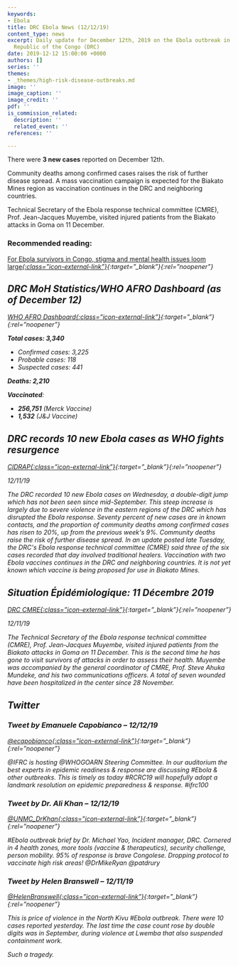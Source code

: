 ```yaml
---
keywords:
- Ebola
title: DRC Ebola News (12/12/19)
content_type: news
excerpt: Daily update for December 12th, 2019 on the Ebola outbreak in eastern Democratic
  Republic of the Congo (DRC)
date: 2019-12-12 15:00:00 +0000
authors: []
series: ''
themes:
- _themes/high-risk-disease-outbreaks.md
image: ''
image_caption: ''
image_credit: ''
pdf: ''
is_commission_related:
  description: ''
  related_event: ''
references: ''

---
```

There were **3 new cases** reported on December 12th.

Community deaths among confirmed cases raises the risk of further disease spread. A mass vaccination campaign is expected for the Biakato Mines region as vaccination continues in the DRC and neighboring countries.

Technical Secretary of the Ebola response technical committee (CMRE), Prof. Jean-Jacques Muyembe, visited injured patients from the Biakato attacks in Goma on 11 December.

### Recommended reading: 

[For Ebola survivors in Congo, stigma and mental health issues loom large<i/>{:class=”icon-external-link”}](https://www.thenewhumanitarian.org/news-feature/2019/12/11/Ebola-mental-health-survivors-stigma-trauma-psychosocial-Congo?utm_source=Global+Health+NOW+Main+List&utm_campaign=38a1552197-EMAIL_CAMPAIGN_2019_12_11_01_27&utm_medium=email&utm_term=0_8d0d062dbd-38a1552197-3009629){:target=”_blank”}{:rel=”noopener”}

## DRC MoH Statistics/WHO AFRO Dashboard (as of December 12)

[WHO AFRO Dashboard<i/>{:class=”icon-external-link”}](http://who.maps.arcgis.com/apps/opsdashboard/index.html#/e70c3804f6044652bc37cce7d8fcef6c){:target=”_blank”}{:rel=”noopener”}

**Total cases: 3,340**

* Confirmed cases: 3,225
* Probable cases: 118
* Suspected cases: 441

**Deaths: 2,210**

**Vaccinated**:

* **256,751** (Merck Vaccine)
* **1,532** (J&J Vaccine)

## DRC records 10 new Ebola cases as WHO fights resurgence

[_CIDRAP_<i/>{:class=”icon-external-link”}](http://www.cidrap.umn.edu/news-perspective/2019/12/drc-records-10-new-ebola-cases-who-fights-resurgence){:target=”_blank”}{:rel=”noopener”}

_12/11/19_

The DRC recorded 10 new Ebola cases on Wednesday, a double-digit jump which has not been seen since mid-September. This steep increase is largely due to severe violence in the eastern regions of the DRC which has disrupted the Ebola response. Seventy percent of new cases are in known contacts, and the proportion of community deaths among confirmed cases has risen to 20%, up from the previous week's 9%. Community deaths raise the risk of further disease spread. In an update posted late Tuesday, the DRC's Ebola response technical committee (CMRE) said three of the six cases recorded that day involved traditional healers. Vaccination with two Ebola vaccines continues in the DRC and neighboring countries. It is not yet known which vaccine is being proposed for use in Biakato Mines.

## Situation Épidémiologique: 11 Décembre 2019

[_DRC CMRE_<i/>{:class=”icon-external-link”}](https://mailchi.mp/f89296c380c5/situation-pidmiologique-du-16-novembre-3810521?e=25d9d25807){:target=”_blank”}{:rel=”noopener”}

_12/11/19_

The Technical Secretary of the Ebola response technical committee (CMRE), Prof. Jean-Jacques Muyembe, visited injured patients from the Biakato attacks in Goma on 11 December. This is the second time he has gone to visit survivors of attacks in order to assess their health. Muyembe was accompanied by the general coordinator of CMRE, Prof. Steve Ahuka Mundeke, and his two communications officers. A total of seven wounded have been hospitalized in the center since 28 November.

## Twitter

### Tweet by Emanuele Capobianco – 12/12/19

[@ecapobianco<i/>{:class=”icon-external-link”}](https://twitter.com/ecapobianco/status/1205052691346579456){:target=”_blank”}{:rel=”noopener”}

@IFRC is hosting @WHOGOARN Steering Committee. In our auditorium the best experts in epidemic readiness & response are discussing #Ebola & other outbreaks. This is timely as today #RCRC19 will hopefully adopt a landmark resolution on epidemic preparedness & response. #ifrc100

### Tweet by Dr. Ali Khan – 12/12/19

[@UNMC_DrKhan<i/>{:class=”icon-external-link”}](https://twitter.com/UNMC_DrKhan/status/1205050426472779776){:target=”_blank”}{:rel=”noopener”}

\#Ebola outbreak brief by Dr. Michael Yao, Incident manager, DRC. Cornered in 4 health zones, more tools (vaccine & therapeutics), security challenge, person mobility. 95% of response is brave Congolese. Dropping protocol to vaccinate high risk areas! @DrMikeRyan @patdrury

### Tweet by Helen Branswell – 12/11/19

[@HelenBranswell<i/>{:class=”icon-external-link”}](https://twitter.com/HelenBranswell/status/1204782783937294344){:target=”_blank”}{:rel=”noopener”}

This is price of violence in the North Kivu #Ebola outbreak. There were 10 cases reported yesterday. The last time the case count rose by double digits was in September, during violence at Lwemba that also suspended containment work.

Such a tragedy.